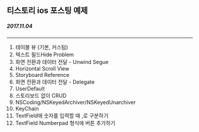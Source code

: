 ## 티스토리 ios 포스팅 예제
##### 2017.11.04

---

1. 테이블 뷰 (기본, 커스텀)
2. 텍스트 필드Hide Problem
3. 화면 전환과 데이터 전달 - Unwind Segue
4. Horizontal Scroll View
5. Storyboard Reference
6. 화면 전환과 데이터 전달 - Delegate
7. UserDefault
8. 스토리보드 없이 CRUD
9. NSCoding/NSKeyedArchiver/NSKeyedUnarchiver
10. KeyChain
11. TextField에 숫자를 입력할 때 ,로 구분하기
12. TextField Numberpad 형식에 버튼 추가하기

